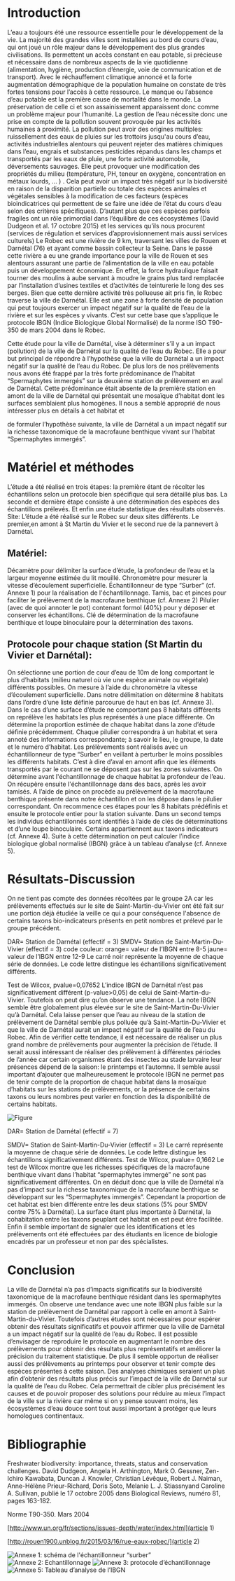 # Introduction

L’eau a toujours été une ressource essentielle pour le développement de la vie. La
majorité des grandes villes sont installées au bord de cours d’eau, qui ont joué un rôle
majeur dans le développement des plus grandes civilisations. Ils permettent un accès
constant en eau potable, si précieuse et nécessaire dans de nombreux aspects de la vie
quotidienne (alimentation, hygiène, production d’énergie, voie de communication et de
transport).
Avec le réchauffement climatique annoncé et la forte augmentation démographique de la
population humaine on constate de très fortes tensions pour l’accès à cette ressource. Le
manque ou l’absence d’eau potable est la première cause de mortalité dans le monde. La
préservation de celle ci et son assainissement apparaissent donc comme un problème
majeur pour l’humanité.
La gestion de l’eau nécessite donc une prise en compte de la pollution souvent provoquée
par les activités humaines à proximité. La pollution peut avoir des origines multiples:
ruissellement des eaux de pluies sur les trottoirs jusqu'au cours d’eau, activités
industrielles alentours qui peuvent rejeter des matières chimiques dans l’eau, engrais et
substances pesticides répandus dans les champs et transportés par les eaux de pluie, une
forte activité automobile, déversements sauvages. Elle peut provoquer une modification
des propriétés du milieu (température, PH, teneur en oxygène, concentration en métaux
lourds, ... ) . Cela peut avoir un impact très négatif sur la biodiversité en raison de la
disparition partielle ou totale des espèces animales et végétales sensibles à la
modification de ces facteurs (espèces bioindicatrices qui permettent de se faire une idée
de l’état du cours d’eau selon des critères spécifiques). D’autant plus que ces espèces
parfois fragiles ont un rôle primordial dans l’équilibre de ces écosystèmes (David Dudgeon
et al. 17 octobre 2015) et les services qu’ils nous procurent (services de régulation et
services d’approvisionnement mais aussi services culturels)
Le Robec est une rivière de 9 km, traversant les villes de Rouen et Darnétal (76) et ayant
comme bassin collecteur la Seine. Dans le passé cette rivière a eu une grande importance
pour la ville de Rouen et ses alentours assurant une partie de l’alimentation de la ville en
eau potable puis un développement économique. En effet, la force hydraulique faisait
tourner des moulins à aube servant à moudre le grains plus tard remplacée par
l’installation d’usines textiles et d’activités de teinturerie le long des ses berges. Bien que
cette dernière activité très pollueuse ait pris fin, le Robec traverse la ville de Darnétal. Elle
est une zone à forte densité de population qui peut toujours exercer un impact négatif sur
la qualité de l’eau de la rivière et sur les espèces y vivants. C’est sur cette base que
s’applique le protocole IBGN (Indice Biologique Global Normalisé) de la norme ISO
T90-350 de mars 2004 dans le Robec.

Cette étude pour la ville de Darnétal, vise à déterminer s’il y a un impact (pollution) de la
ville de Darnétal sur la qualité de l’eau du Robec.
Elle a pour but principal de répondre à l’hypothèse que la ville de Darnétal a un impact
négatif sur la qualité de l’eau du Robec.
De plus lors de nos prélèvements nous avons été frappé par la très forte prédominance de
l’habitat “Spermaphytes immergés” sur la deuxième station de prélèvement en aval de
Darnétal. Cette prédominance était absente de la première station en amont de la ville de
Darnétal qui présentait une mosaïque d’habitat dont les surfaces semblaient plus
homogènes. Il nous a semblé approprié de nous intéresser plus en détails à cet habitat et

de formuler l’hypothèse suivante, la ville de Darnétal a un impact négatif sur la richesse
taxonomique de la macrofaune benthique vivant sur l’habitat “Spermaphytes immergés”.

# Matériel et méthodes

L’étude a été réalisé en trois étapes: la première étant de récolter les échantillons selon un
protocole bien spécifique qui sera détaillé plus bas. La seconde et dernière étape consiste
à une détermination des espèces des échantillons prélevés. Et enfin une étude statistique
des résultats observés.
Site: L’étude a été réalisé sur le Robec sur deux sites différents. Le premier,en amont à St
Martin du Vivier et le second rue de la pannevert à Darnétal.

## Matériel:

Décamètre pour délimiter la surface d’étude, la profondeur de l’eau et la largeur moyenne
estimée du lit mouillé.
Chronomètre pour mesurer la vitesse d’écoulement superficielle.
Échantillonneur de type “Surber” (cf. Annexe 1) pour la réalisation de l'échantillonnage.
Tamis, bac et pinces pour faciliter le prélèvement de la macrofaune benthique (cf. Annexe
2)
Pilulier (avec de quoi annoter le pot) contenant formol (40%) pour y déposer et conserver
les échantillons.
Clé de détermination de la macrofaune benthique et loupe binoculaire pour la
détermination des taxons.

## Protocole pour chaque station (St Martin du Vivier et Darnétal):

On sélectionne une portion de cour d’eau de 10m de long comportant le plus d’habitats
(milieu naturel où vie une espèce animale ou végétale) différents possibles. On mesure à
l’aide du chronomètre la vitesse d’écoulement superficielle. Dans notre délimitation on
détermine 8 habitats dans l’ordre d’une liste définie parcourue de haut en bas (cf. Annexe
3). Dans le cas d’une surface d’étude ne comportant pas 8 habitats différents on reprélève
les habitats les plus représentés à une place différente. On détermine la proportion
estimée de chaque habitat dans la zone d’étude définie précédemment. Chaque pilulier
correspondra à un habitat et sera annoté des informations correspondante; à savoir le lieu,
le groupe, la date et le numéro d’habitat.
Les prélèvements sont réalisés avec un échantillonneur de type “Surber” en veillant à
perturber le moins possibles les différents habitats. C’est à dire d’aval en amont afin que
les éléments transportés par le courant ne se déposent pas sur les zones suivantes. On
détermine avant l'échantillonnage de chaque habitat la profondeur de l’eau. On récupère
ensuite l'échantillonnage dans des bacs, après les avoir tamisés. A l’aide de pince on
procède au prélèvement de la macrofaune benthique présente dans notre échantillon et
on les dépose dans le pilulier correspondant.
On recommence ces étapes pour les 8 habitats prédéfinis et ensuite le protocole entier
pour la station suivante.
Dans un second temps les individus échantillonnés sont identifiés à l’aide de clés de
déterminations et d’une loupe binoculaire. Certains appartiennent aux taxons indicateurs
(cf. Annexe 4). Suite à cette détermination on peut calculer l’indice biologique global
normalisé (IBGN) grâce à un tableau d’analyse (cf. Annexe 5).

# Résultats-Discussion

On ne tient pas compte des données récoltées par le groupe 2A car les prélèvements
effectués sur le site de Saint-Martin-du-Vivier ont été fait sur une portion déjà étudiée la
veille ce qui a pour conséquence l'absence de certains taxons bio-indicateurs présents en
petit nombres et prélevé par le groupe précédent.

DAR= Station de Darnétal (effectif = 3)
SMDV= Station de Saint-Martin-Du-Vivier (effectif = 3)
code couleur:
orange= valeur de l’IBGN entre 8-5
jaune= valeur de l’IBGN entre 12-9
Le carré noir représente la moyenne de chaque série de données.
Le code lettre distingue les échantillons significativement différents.

Test de Wilcox, pvalue=0,07652
L’indice IBGN de Darnétal n’est pas significativement différent (p-value>0,05) de celui de
Saint-Martin-du-Vivier. Toutefois on peut dire qu’on observe une tendance. La note IBGN
semble être globalement plus élevée sur le site de Saint-Martin-Du-Vivier qu’à Darnétal.
Cela laisse penser que l’eau au niveau de la station de prélèvement de Darnétal semble
plus polluée qu’à Saint-Martin-Du-Vivier et que la ville de Darnétal aurait un impact négatif
sur la qualité de l’eau du Robec. Afin de vérifier cette tendance, il est nécessaire de
réaliser un plus grand nombre de prélèvements pour augmenter la précision de l’étude. Il
serait aussi intéressant de réaliser des prélèvement à différentes périodes de l’année car
certain organismes étant des insectes au stade larvaire leur présences dépend de la
saison: le printemps et l’automne.
Il semble aussi important d’ajouter que malheureusement le protocole IBGN ne permet
pas de tenir compte de la proportion de chaque habitat dans la mosaïque d’habitats sur
les stations de prélèvements, or la présence de certains taxons ou leurs nombres peut
varier en fonction des la disponibilité de certains habitats.

![Figure](Images/fig.JPG)

DAR= Station de Darnétal (effectif = 7)

SMDV= Station de Saint-Martin-Du-Vivier (effectif = 3)
Le carré représente la moyenne de chaque série de données.
Le code lettre distingue les échantillons significativement différents.
Test de Wilcox, pvalue= 0,1662
Le test de Wilcox montre que les richesses spécifiques de la macrofaune benthique vivant
dans l’habitat “spermaphytes immergé” ne sont pas significativement différentes. On en
déduit donc que la ville de Darnétal n’a pas d’impact sur la richesse taxonomique de la
macrofaune benthique se développant sur les “Spermaphytes immergés”. Cependant la
proportion de cet habitat est bien différente entre les deux stations (5% pour SMDV contre
75% à Darnétal). La surface étant plus importante à Darnétal, la cohabitation entre les
taxons peuplant cet habitat en est peut être facilitée.
Enfin il semble important de signaler que les identifications et les prélèvements ont été
effectuées par des étudiants en licence de biologie encadrés par un professeur et non par
des spécialistes.

# Conclusion

La ville de Darnétal n’a pas d’impacts significatifs sur la biodiversité taxonomique de la
macrofaune benthique résidant dans les spermaphytes immergés.
On observe une tendance avec une note IBGN plus faible sur la station de prélèvement de
Darnétal par rapport à celle en amont à Saint-Martin-du-Vivier. Toutefois d’autres études
sont nécessaires pour espérer obtenir des résultats significatifs et pouvoir affirmer que la
ville de Darnétal a un impact négatif sur la qualité de l’eau du Robec.
Il est possible d’envisager de reproduire le protocole en augmentant le nombre des
prélèvements pour obtenir des résultats plus représentatifs et améliorer la précision du
traitement statistique. De plus il semble opportun de réaliser aussi des prélèvements au
printemps pour observer et tenir compte des espèces présentes à cette saison.
Des analyses chimiques seraient un plus afin d’obtenir des résultats plus précis sur
l’impact de la ville de Darnétal sur la qualité de l’eau du Robec. Cela permettrait de cibler
plus précisément les causes et de pouvoir proposer des solutions pour réduire au mieux
l’impact de la ville sur la rivière car même si on y pense souvent moins, les écosystèmes
d’eau douce sont tout aussi important à protéger que leurs homologues continentaux.

# Bibliographie

Freshwater biodiversity: importance, threats, status and conservation challenges. David
Dudgeon, Angela H. Arthington, Mark O. Gessner, Zen-Ichiro Kawabata, Duncan J.
Knowler, Christian Lévêque, Robert J. Naiman, Anne-Hélène Prieur-Richard, Doris Soto,
Melanie L. J. Stiassnyand Caroline A. Sullivan, publié le 17 octobre 2005 dans Biological
Reviews, numéro 81, pages 163-182.

Norme T90-350. Mars 2004

[http://www.un.org/fr/sections/issues-depth/water/index.html](article 1)

[http://rouen1900.unblog.fr/2015/03/16/rue-eaux-robec/](article 2)

![Annexe 1: schéma de l'échantillonneur “surber”](Images/a1.JPG)
![Annexe 2: Echantillonnage](Images/a2.JPG)
![Annexe 3: protocole d’échantillonnage](Images/a3.JPG)
![Annexe 5: Tableau d’analyse de l’IBGN](Images/a5.JPG)
